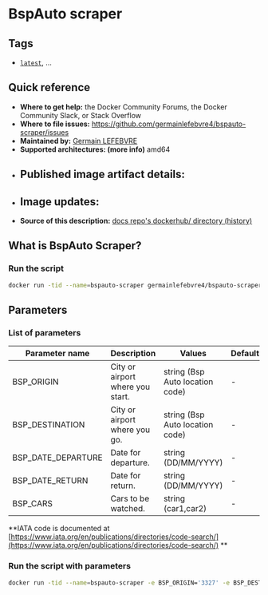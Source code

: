 # BspAuto scraper
## Tags
* [`latest`](https://github.com/germainlefebvre4/bspauto-scraper/blob/master/Dockerfile), ...

## Quick reference
* **Where to get help:**
   the Docker Community Forums, the Docker Community Slack, or Stack Overflow
* **Where to file issues:**
   https://github.com/germainlefebvre4/bspauto-scraper/issues
* **Maintained by:**
   [Germain LEFEBVRE](https://github.com/germainlefebvre4)
* **Supported architectures: (more info)**
   amd64
* **Published image artifact details:**
   -
* **Image updates:**
   -
* **Source of this description:**
   [docs repo's dockerhub/ directory (history)](https://github.com/germainlefebvre4/bspauto-scraper/blob/master/docs/dockerhub/README.md)

## What is BspAuto Scraper?
### Run the script
```bash
docker run -tid --name=bspauto-scraper germainlefebvre4/bspauto-scraper:latest
```

## Parameters
### List of parameters
| Parameter name | Description | Values | Default | Implemented? |
|---|---|---|---|---|
| BSP_ORIGIN | City or airport where you start. | string (Bsp Auto location code) | - | Yes |
| BSP_DESTINATION | City or airport where you go.  | string (Bsp Auto location code) | - | Yes |
| BSP_DATE_DEPARTURE | Date for departure. | string (DD/MM/YYYY) | - | Yes |
| BSP_DATE_RETURN | Date for return. | string (DD/MM/YYYY) | - | Yes |
| BSP_CARS | Cars to be watched. | string (car1,car2) | - | Yes |

**IATA code is documented at [https://www.iata.org/en/publications/directories/code-search/](https://www.iata.org/en/publications/directories/code-search/) **

### Run the script with parameters
```bash
docker run -tid --name=bspauto-scraper -e BSP_ORIGIN='3327' -e BSP_DESTINATION='3327' -e BSP_DATE_DEPARTURE='09/05/2020' -e BSP_DATE_RETURN='16/05/2020' -e BSP_CARS='RENAULT CLIO*' germainlefebvre4/bspauto-scraper:latest
```
